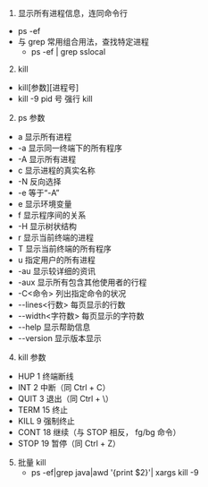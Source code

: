 1. 显示所有进程信息，连同命令行

- ps -ef
- 与 grep 常用组合用法，查找特定进程
  - ps -ef | grep sslocal

2. kill

- kill[参数][进程号]
- kill -9 pid 号 强行 kill

2. ps 参数

- a 显示所有进程
- -a 显示同一终端下的所有程序
- -A 显示所有进程
- c 显示进程的真实名称
- -N 反向选择
- -e 等于“-A”
- e 显示环境变量
- f 显示程序间的关系
- -H 显示树状结构
- r 显示当前终端的进程
- T 显示当前终端的所有程序
- u 指定用户的所有进程
- -au 显示较详细的资讯
- -aux 显示所有包含其他使用者的行程
- -C<命令> 列出指定命令的状况
- --lines<行数> 每页显示的行数
- --width<字符数> 每页显示的字符数
- --help 显示帮助信息
- --version 显示版本显示

4. kill 参数

- HUP 1 终端断线
- INT 2 中断（同 Ctrl + C）
- QUIT 3 退出（同 Ctrl + \）
- TERM 15 终止
- KILL 9 强制终止
- CONT 18 继续（与 STOP 相反， fg/bg 命令）
- STOP 19 暂停（同 Ctrl + Z）

5. 批量 kill
   - ps -ef|grep java|awd '{print $2}'| xargs kill -9
